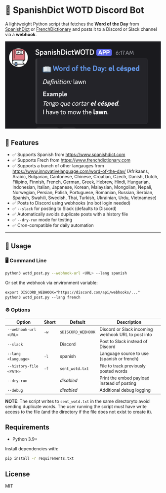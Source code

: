 # 📖 SpanishDict WOTD Discord Bot


A lightweight Python script that fetches the **Word of the Day** from [SpanishDict](https://www.spanishdict.com/wordoftheday) or [FrenchDictionary](https://frenchdictionary.com/wordoftheday) and posts it to a Discord or Slack channel via a **webhook**.

![](./SpanishDictWOTD_example.png)


## 🔧 Features

- ✅ Supports Spanish from https://www.spanishdict.com
- ✅ Supports Frech from https://www.frenchdictionary.com
- ✅ Supports a bunch of other langauges from https://www.innovativelanguage.com/word-of-the-day/ (Afrikaans, Arabic, Bulgarian, Cantonese, Chinese, Croatian, Czech, Danish, Dutch, Filipino, Finnish, French, German, Greek, Hebrew, Hindi, Hungarian, Indonesian, Italian, Japanese, Korean, Malaysian, Mongolian, Nepali, Norwegian, Persian, Polish, Portuguese, Romanian, Russian, Serbian, Spanish, Swahili, Swedish, Thai, Turkish, Ukrainian, Urdu, Vietnamese)
- ✅ Posts to Discord using webhooks (no bot login needed)
- ✅ `--slack` for posting to Slack (defaults to Discord)
- ✅ Automatically avoids duplicate posts with a history file
- ✅ `--dry-run` mode for testing
- ✅ Cron-compatible for daily automation

---

## 🚀 Usage

### 🖥️ Command Line

```bash
python3 wotd_post.py --webhook-url <URL> --lang spanish
```

Or set the webhook via environment variable:

```
export DISCORD_WEBHOOK="https://discord.com/api/webhooks/..."
python3 wotd_post.py --lang french
```


### ⚙️ Options


| Option                | Short  | Default                                                     | Description                |
|-----------------------|--------|-----------------------------------------------------------------|------------------------|
| `--webhook-url <URL>` | `-w`   | `$DISCORD_WEBHOOK` |Discord or Slack incoming webhook URL to post into   |
| `--slack` |  | Discord | Post to Slack instead of Discord |
| `--lang <language>` | `-l`   | spanish | Language source to use (spanish or french) |
| `--history-file <PATH>` | `-f`   | `sent_wotd.txt` | File to track previously posted words |
| `--dry-run` | | *disabled* | Print the embed payload instead of posting |
| `--debug` | | *disabled* | Additional debug logging |


**NOTE**: The script writes to `sent_wotd.txt` in the same directoryto avoid sending duplicate words. The user running the script must have write access to the file (and the directory if the file does not exist to create it). 


## Requirements

- Python 3.9+

Install dependencies with:

```bash
pip install -r requirements.txt
```

## License

MIT

